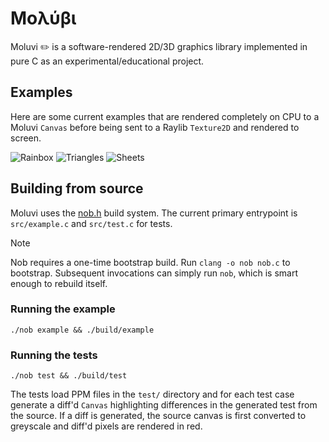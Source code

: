 # Μολύβι

Moluvi ✏️ is a software-rendered 2D/3D graphics library implemented in pure C as an experimental/educational project.

## Examples

Here are some current examples that are rendered completely on CPU to a Moluvi `Canvas` before being sent to a Raylib `Texture2D` and rendered to screen.

![Rainbox](https://github.com/th13/Moluvi/blob/master/examples/rainbox.gif)
![Triangles](https://github.com/th13/Moluvi/blob/master/examples/triangles.gif)
![Sheets](https://github.com/th13/Moluvi/blob/master/examples/sheets.gif)

## Building from source

Moluvi uses the [nob.h](https://github.com/tsoding/nob.h) build system. The current primary entrypoint is `src/example.c` and `src/test.c` for tests.

> [!NOTE]
> Nob requires a one-time bootstrap build.
> Run `clang -o nob nob.c` to bootstrap. Subsequent invocations can simply run `nob`, which is smart enough to rebuild itself.

### Running the example 

`./nob example && ./build/example`

### Running the tests

`./nob test && ./build/test`

The tests load PPM files in the `test/` directory and for each test case generate a diff'd `Canvas` highlighting differences in the generated test from the source. If a diff is generated, the source canvas is first converted to greyscale and diff'd pixels are rendered in red.

